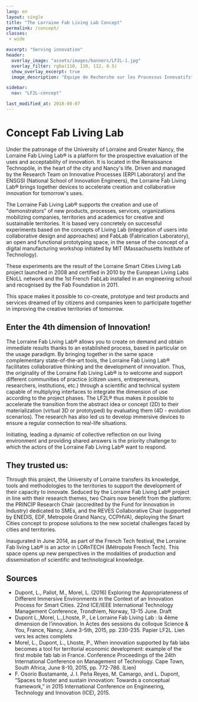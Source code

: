 ```yaml
---
lang: en
layout: single
title: "The Lorraine Fab Living Lab Concept"
permalink: /concept/
classes:
 - wide

excerpt: "Serving innovation"
header:    
  overlay_image: "assets/images/banners/LF2L-1.jpg"
  overlay_filter: rgba(110, 110, 112, 0.5)
  show_overlay_excerpt: true
  image_description: "Equipe de Recherche sur les Processus Innovatifs"

sidebar:
  nav: "LF2L-concept"

last_modified_at: 2018-09-07
---
```


# Concept Fab Living Lab

Under the patronage of the University of Lorraine and  Greater Nancy, the Lorraine Fab Living Lab® is a platform for the prospective evaluation of the uses and acceptability of innovation. It is located in the Renaissance Technopôle, in the heart of the city and Nancy's life.
Driven and managed by the Research Team on Innovative Processes (ERPI Laboratory) and the ENSGSI (National School of Innovation Engineers), the Lorraine Fab Living Lab® brings together devices to accelerate creation and collaborative innovation for tomorrow's uses.

The Lorraine Fab Living Lab® supports the creation and use of "demonstrators" of new products, processes, services, organizations mobilizing companies, territories and academics for creative and sustainable territories. It is based very concretely on successful experiments based on the concepts of Living Lab (integration of users into collaborative design and approaches) and FabLab (Fabrication Laboratory), an open and functional prototyping space, in the sense of the concept of a digital manufacturing workshop initiated by MIT (Massachusetts Institute of Technology).

These experiments are the result of the Lorraine Smart Cities Living Lab project launched in 2008 and certified in 2010 by the European Living Labs ENoLL network and the 1st French FabLab installed in an engineering school and recognised by the Fab Foundation in 2011.

This space makes it possible to co-create, prototype and test products and services dreamed of by citizens and companies keen to participate together in improving the creative territories of tomorrow.

## Enter the 4th dimension of Innovation!

The Lorraine Fab Living Lab® allows you to create on demand and obtain immediate results thanks to an established process, based in particular on the usage paradigm. By bringing together in the same space complementary state-of-the-art tools, the Lorraine Fab Living Lab® facilitates collaborative thinking and the development of innovation. Thus, the originality of the Lorraine Fab Living Lab® is to welcome and support different communities of practice (citizen users, entrepreneurs, researchers, institutions, etc.) through a scientific and technical system capable of multiplying interfaces to integrate the dimension of use according to the project phases. The LF2L® thus makes it possible to accelerate the transition from the abstract idea or concept (2D) to their materialization (virtual 3D or prototyped) by evaluating them (4D - evolution scenarios). The research has also led us to develop immersive devices to ensure a regular connection to real-life situations.

Initiating, leading a dynamic of collective reflection on our living environment and providing shared answers is the priority challenge to which the actors of the Lorraine Fab Living Lab® want to respond.

## They trusted us:

Through this project, the University of Lorraine transfers its knowledge, tools and methodologies to the territories to support the development of their capacity to innovate. Seduced by the Lorraine Fab Living Lab® project in line with their research themes, two Chairs now benefit from the platform: the PRINCIP Research Chair (accredited by the Fund for Innovation in Industry) dedicated to SMEs, and the REVES Collaborative Chair (supported by ENEDIS, EDF, Metropole Grand Nancy, CCPHVA), deploying the Smart Cities concept to propose solutions to the new societal challenges faced by cities and territories.

Inaugurated in June 2014, as part of the French Tech festival, the Lorraine Fab living Lab® is an actor in LORnTECH (Métropole French Tech). This space opens up new perspectives in the modalities of production and dissemination of scientific and technological knowledge.

## Sources

* Dupont, L., Pallot, M., Morel, L. (2016) Exploring the Appropriateness of Different Immersive Environments in the Context of an Innovation Process for Smart Cities. 22nd ICE/IEEE International Technology Management Conference, Trondhiem, Norway, 13-15 June. Draft
* Dupont L.,Morel, L.,Lhoste, P., Le Lorraine Fab Living Lab : la 4ème dimension de l’innovation. In Actes des sessions du colloque Science & You, France, Nancy, June 3-5th, 2015, pp. 230-235. Papier LF2L. Lien vers les actes complets
* Morel, L., Dupont, L., Lhoste, P., When innovation supported by fab labs becomes a tool for territorial economic development: example of the first mobile fab lab in France. Conference Proceedings of the 24th International Conference on Management of Technology. Cape Town, South Africa, June 8-10, 2015, pp. 772-786. (Lien)
* F. Osorio Bustamante, J. I. Peña Reyes, M. Camargo, and L. Dupont, “Spaces to foster and sustain innovation: Towards a conceptual framework,” in 2015 International Conference on Engineering, Technology and Innovation (ICE), 2015.
